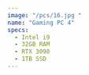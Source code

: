 ```yaml
---
image: "/pcs/16.jpg "
name: "Gaming PC 4"
specs:
  - Intel i9
  - 32GB RAM
  - RTX 3090
  - 1TB SSD
---
```

